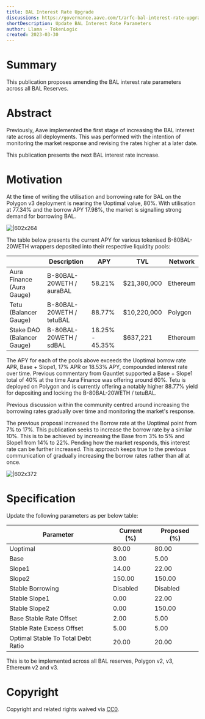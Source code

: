 ```yaml
---
title: BAL Interest Rate Upgrade
discussions: https://governance.aave.com/t/arfc-bal-interest-rate-upgrade/12423
shortDescription: Update BAL Interest Rate Parameters
author: Llama - TokenLogic
created: 2023-03-30
---
```


# Summary

This publication proposes amending the BAL interest rate parameters across all BAL Reserves.

# Abstract

Previously, Aave implemented the first stage of increasing the BAL interest rate across all deployments. This was performed with the intention of monitoring the market response and revising the rates higher at a later date.

This publication presents the next BAL interest rate increase.

# Motivation

At the time of writing the utilisation and borrowing rate for BAL on the Polygon v3 deployment is nearing the Uoptimal value, 80%. With utilisation at 77.34% and the borrow APY 17.98%, the market is signalling strong demand for borrowing BAL.

![|602x264](https://lh3.googleusercontent.com/19l1mSPDDfwqZjucfpmkcoaRWQICKqoCFCrlKM8dNf0ZCb6DQUgdyLKhYXtkJ4GdDrg1e3zEQ4-Mg5LB8QfyM9QRLpbWKOutsBAiGG-gFXnkbZz28U49aCuGLp0hk078r0LsJ8nMJONNfYPbpIQwotA)

The table below presents the current APY for various tokenised B-80BAL-20WETH wrappers deposited into their respective liquidity pools:

||Description|APY|TVL|Network|
| --- | --- | --- | --- | --- |
|Aura Finance (Aura Gauge)|B-80BAL-20WETH / auraBAL|58.21%|$21,380,000|Ethereum|
|Tetu (Balancer Gauge)|B-80BAL-20WETH / tetuBAL|88.77%|$10,220,000|Polygon|
|Stake DAO (Balancer Gauge)|B-80BAL-20WETH / sdBAL|18.25% - 45.35%|$637,221|Ethereum|

The APY for each of the pools above exceeds the Uoptimal borrow rate APR, Base + Slope1, 17% APR or 18.53% APY, compounded interest rate over time. Previous commentary from Gauntlet supported a Base + Slope1 total of 40% at the time Aura Finance was offering around 60%. Tetu is deployed on Polygon and is currently offering a notably higher 88.77% yield for depositing and locking the B-80BAL-20WETH / tetuBAL.

Previous discussion within the community centred around increasing the borrowing rates gradually over time and monitoring the market's response. 

The previous proposal increased the Borrow rate at the Uoptimal point from 7% to 17%. This publication seeks to increase the borrow rate by a similar 10%. This is to be achieved by increasing the Base from 3% to 5% and Slope1 from 14% to 22%. Pending how the market responds, this interest rate can be further increased. This approach keeps true to the previous communication of gradually increasing the borrow rates rather than all at once.

![|602x372](https://lh3.googleusercontent.com/NP5xMf8IuxxR5xVN525978OIUofs1twCOJgYQPCrkuQtoJq7oYx2Lh4SrU7I1nDYVfB5EM2wt9tQMig4pfCM8AnSSbwpWTw9IjrfcaWanBwc9Rya84lH2sSa-dlxlxHC-4jgi1PJ4Ya_Tlj5EXCCxTg "Chart")

# Specification

Update the following parameters as per below table:

|Parameter|Current (%)|Proposed (%)|
| --- | --- | --- |
|Uoptimal|80.00|80.00|
|Base|3.00|5.00|
|Slope1|14.00|22.00|
|Slope2|150.00|150.00|
|Stable Borrowing|Disabled|Disabled|
|Stable Slope1|0.00|22.00|
|Stable Slope2|0.00|150.00|
|Base Stable Rate Offset|2.00|5.00|
|Stable Rate Excess Offset|5.00|5.00|
|Optimal Stable To Total Debt Ratio|20.00|20.00|

This is to be implemented across all BAL reserves, Polygon v2, v3, Ethereum v2 and v3.

# Copyright

Copyright and related rights waived via [CC0](https://creativecommons.org/publicdomain/zero/1.0/).
